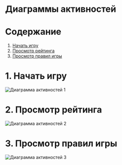 # Диаграммы активностей

# Содержание
1. [Начать игру](#1)  
2. [Просмотр рейтинга](#2)  
3. [Просмотр правил игры](#3)

<a name="1"/>

# 1. Начать игру 
![Диаграмма активностей 1](https://github.com/bar47ney/trtpo_two/blob/master/Images/Activity.png)

<a name="2"/>

# 2. Просмотр рейтинга
![Диаграмма активностей 2](https://github.com/bar47ney/trtpo_two/blob/master/Images/Activity2.png)

<a name="3"/>

# 3. Просмотр правил игры
![Диаграмма активностей 3](https://github.com/bar47ney/trtpo_two/blob/master/Images/Activity3.png)
